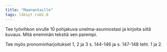 ```yaml
---
title: "Maanantaille"
tags: läksyt rub2.6
---
```


Tee työvihkon sivulle 10 pohjakuva unelma-asunnostasi ja kirjoita siitä kuvaus. Mitä enemmän tekstiä sen parempi.

Tee myös pronominharjoitukset 1, 2 ja 3 s. 144-146 ja s. 147-148 teht. 1 ja 2.